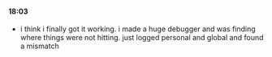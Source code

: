 
#### 18:03
- i think i finally got it working. i made a huge debugger and was finding where things were not hitting. just logged personal and global and found a mismatch
